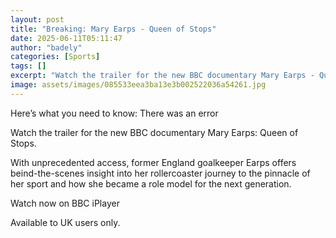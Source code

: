 ```yaml
---
layout: post
title: "Breaking: Mary Earps - Queen of Stops"
date: 2025-06-11T05:11:47
author: "badely"
categories: [Sports]
tags: []
excerpt: "Watch the trailer for the new BBC documentary Mary Earps - Queen of Stops."
image: assets/images/085533eea3ba13e3b002522036a54261.jpg
---
```


Here’s what you need to know: There was an error

Watch the trailer for the new BBC documentary Mary Earps: Queen of Stops.

With unprecedented access, former England goalkeeper Earps offers beind-the-scenes insight into her rollercoaster journey to the pinnacle of her sport and how she became a role model for the next generation.

 Watch now on BBC iPlayer

Available to UK users only.

